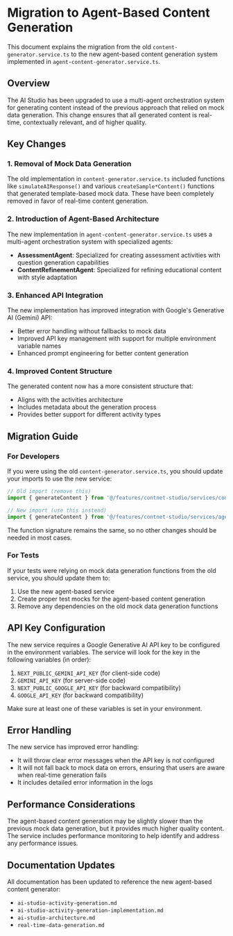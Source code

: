 # Migration to Agent-Based Content Generation

This document explains the migration from the old `content-generator.service.ts` to the new agent-based content generation system implemented in `agent-content-generator.service.ts`.

## Overview

The AI Studio has been upgraded to use a multi-agent orchestration system for generating content instead of the previous approach that relied on mock data generation. This change ensures that all generated content is real-time, contextually relevant, and of higher quality.

## Key Changes

### 1. Removal of Mock Data Generation

The old implementation in `content-generator.service.ts` included functions like `simulateAIResponse()` and various `createSample*Content()` functions that generated template-based mock data. These have been completely removed in favor of real-time content generation.

### 2. Introduction of Agent-Based Architecture

The new implementation in `agent-content-generator.service.ts` uses a multi-agent orchestration system with specialized agents:

- **AssessmentAgent**: Specialized for creating assessment activities with question generation capabilities
- **ContentRefinementAgent**: Specialized for refining educational content with style adaptation

### 3. Enhanced API Integration

The new implementation has improved integration with Google's Generative AI (Gemini) API:

- Better error handling without fallbacks to mock data
- Improved API key management with support for multiple environment variable names
- Enhanced prompt engineering for better content generation

### 4. Improved Content Structure

The generated content now has a more consistent structure that:

- Aligns with the activities architecture
- Includes metadata about the generation process
- Provides better support for different activity types

## Migration Guide

### For Developers

If you were using the old `content-generator.service.ts`, you should update your imports to use the new service:

```typescript
// Old import (remove this)
import { generateContent } from '@/features/contnet-studio/services/content-generator.service';

// New import (use this instead)
import { generateContent } from '@/features/contnet-studio/services/agent-content-generator.service';
```

The function signature remains the same, so no other changes should be needed in most cases.

### For Tests

If your tests were relying on mock data generation functions from the old service, you should update them to:

1. Use the new agent-based service
2. Create proper test mocks for the agent-based content generation
3. Remove any dependencies on the old mock data generation functions

## API Key Configuration

The new service requires a Google Generative AI API key to be configured in the environment variables. The service will look for the key in the following variables (in order):

1. `NEXT_PUBLIC_GEMINI_API_KEY` (for client-side code)
2. `GEMINI_API_KEY` (for server-side code)
3. `NEXT_PUBLIC_GOOGLE_API_KEY` (for backward compatibility)
4. `GOOGLE_API_KEY` (for backward compatibility)

Make sure at least one of these variables is set in your environment.

## Error Handling

The new service has improved error handling:

- It will throw clear error messages when the API key is not configured
- It will not fall back to mock data on errors, ensuring that users are aware when real-time generation fails
- It includes detailed error information in the logs

## Performance Considerations

The agent-based content generation may be slightly slower than the previous mock data generation, but it provides much higher quality content. The service includes performance monitoring to help identify and address any performance issues.

## Documentation Updates

All documentation has been updated to reference the new agent-based content generator:

- `ai-studio-activity-generation.md`
- `ai-studio-activity-generation-implementation.md`
- `ai-studio-architecture.md`
- `real-time-data-generation.md`
